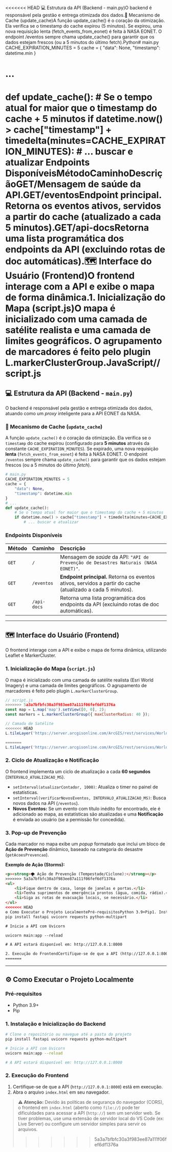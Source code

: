 <<<<<<< HEAD
💻 Estrutura da API (Backend - main.py)O backend é responsável pela gestão e entrega otimizada dos dados.🔑 Mecanismo de Cache (update_cache)A função update_cache() é o coração da otimização. Ela verifica se o timestamp do cache expirou (5 minutos). Se expirou, uma nova requisição lenta (fetch_events_from_eonet) é feita à NASA EONET. O endpoint /eventos sempre chama update_cache() para garantir que os dados estejam frescos (ou a 5 minutos do último fetch).Python# main.py
CACHE_EXPIRATION_MINUTES = 5
cache = {
"data": None,
"timestamp": datetime.min
}

# ...

def update_cache(): # Se o tempo atual for maior que o timestamp do cache + 5 minutos
if datetime.now() > cache["timestamp"] + timedelta(minutes=CACHE_EXPIRATION_MINUTES): # ... buscar e atualizar
Endpoints DisponíveisMétodoCaminhoDescriçãoGET/Mensagem de saúde da API.GET/eventosEndpoint principal. Retorna os eventos ativos, servidos a partir do cache (atualizado a cada 5 minutos).GET/api-docsRetorna uma lista programática dos endpoints da API (excluindo rotas de doc automáticas).🗺️ Interface do Usuário (Frontend)O frontend interage com a API e exibe o mapa de forma dinâmica.1. Inicialização do Mapa (script.js)O mapa é inicializado com uma camada de satélite realista e uma camada de limites geográficos. O agrupamento de marcadores é feito pelo plugin L.markerClusterGroup.JavaScript// script.js
=======
## 💻 Estrutura da API (Backend - `main.py`)

O backend é responsável pela gestão e entrega otimizada dos dados, atuando como um *proxy* inteligente para a API EONET da NASA.

### 🔑 Mecanismo de Cache (`update_cache`)

A função `update_cache()` é o coração da otimização. Ela verifica se o `timestamp` do cache expirou (configurado para **5 minutos** através da constante `CACHE_EXPIRATION_MINUTES`). Se expirado, uma nova requisição **lenta** (`fetch_events_from_eonet`) é feita à NASA EONET. O endpoint `/eventos` sempre chama `update_cache()` para garantir que os dados estejam frescos (ou a 5 minutos do último *fetch*).

```python
# main.py
CACHE_EXPIRATION_MINUTES = 5
cache = {
    "data": None,
    "timestamp": datetime.min
}
# ...
def update_cache(): 
    # Se o tempo atual for maior que o timestamp do cache + 5 minutos
    if datetime.now() > cache["timestamp"] + timedelta(minutes=CACHE_EXPIRATION_MINUTES):
        # ... buscar e atualizar
```

### Endpoints Disponíveis

| Método | Caminho | Descrição |
| :--- | :--- | :--- |
| `GET` | `/` | Mensagem de *saúde* da API: `"API de Prevenção de Desastres Naturais (NASA EONET)"`. |
| `GET` | `/eventos` | **Endpoint principal.** Retorna os eventos ativos, servidos a partir do cache (atualizado a cada 5 minutos). |
| `GET` | `/api-docs` | Retorna uma lista programática dos endpoints da API (excluindo rotas de doc automáticas). |

-----

## 🗺️ Interface do Usuário (Frontend)

O frontend interage com a API e exibe o mapa de forma dinâmica, utilizando Leaflet e MarkerCluster.

### 1\. Inicialização do Mapa (`script.js`)

O mapa é inicializado com uma camada de satélite realista (Esri World Imagery) e uma camada de limites geográficos. O agrupamento de marcadores é feito pelo plugin `L.markerClusterGroup`.

```javascript
// script.js
>>>>>>> 5a3a7bfbfc30a3f983ee87a111f06fef6df1376a
const map = L.map('map').setView([0, 0], 2);
const markers = L.markerClusterGroup({ maxClusterRadius: 40 });

// Camada de Satélite
<<<<<<< HEAD
L.tileLayer('https://server.arcgisonline.com/ArcGIS/rest/services/World_Imagery/MapServer/tile/{z}/{y}/{x}', { /_ ... _/ }).addTo(map); 2. Ciclo de Atualização e NotificaçãoO frontend implementa um ciclo de atualização a cada 60 segundos (INTERVALO_ATUALIZACAO_MS), que é o tempo máximo que o client espera para checar novos dados no proxy (que tem uma janela de 5 minutos para o fetch real na NASA).setInterval(atualizarContador, 1000): Atualiza o timer no painel de estatísticas.setInterval(verificarNovosEventos, INTERVALO_ATUALIZACAO_MS): Busca novos dados na API (/eventos).Novos Eventos: Se um evento com titulo inédito for encontrado, ele é adicionado ao mapa, as estatísticas são atualizadas e uma Notificação é enviada ao usuário.3. Pop-up de PrevençãoCada marcador no mapa exibe um popup formatado que inclui um bloco de Ação de Prevenção dinâmico, baseado na categoria do desastre (getAcoesPrevencao).Exemplo de Ação (Storms):HTML<p><strong>🌪️ Ação de Prevenção (Tempestade/Ciclone):</strong></p>

=======
L.tileLayer('https://server.arcgisonline.com/ArcGIS/rest/services/World_Imagery/MapServer/tile/{z}/{y}/{x}', { /* ... */ }).addTo(map); 
```

### 2\. Ciclo de Atualização e Notificação

O frontend implementa um ciclo de atualização a cada **60 segundos** (`INTERVALO_ATUALIZACAO_MS`).

  * `setInterval(atualizarContador, 1000)`: Atualiza o timer no painel de estatísticas.
  * `setInterval(verificarNovosEventos, INTERVALO_ATUALIZACAO_MS)`: Busca novos dados na API (`/eventos`).
  * **Novos Eventos:** Se um evento com título inédito for encontrado, ele é adicionado ao mapa, as estatísticas são atualizadas e uma **Notificação** é enviada ao usuário (se a permissão for concedida).

### 3\. Pop-up de Prevenção

Cada marcador no mapa exibe um *popup* formatado que inclui um bloco de **Ação de Prevenção** dinâmico, baseado na categoria do desastre (`getAcoesPrevencao`).

**Exemplo de Ação (Storms):**

```html
<p><strong>🌪️ Ação de Prevenção (Tempestade/Ciclone):</strong></p>
>>>>>>> 5a3a7bfbfc30a3f983ee87a111f06fef6df1376a
<ul>
    <li>Fique dentro de casa, longe de janelas e portas.</li>
    <li>Tenha suprimentos de emergência prontos (água, comida, rádio).</li>
    <li>Siga as rotas de evacuação locais, se necessário.</li>
</ul>
<<<<<<< HEAD
⚙️ Como Executar o Projeto LocalmentePré-requisitosPython 3.9+Pip1. Instalação do BackendBash# Clone o repositório ou navegue até a pasta do projeto
pip install fastapi uvicorn requests python-multipart

# Inicie a API com Uvicorn

uvicorn main:app --reload

# A API estará disponível em: http://127.0.0.1:8000

2. Execução do FrontendCertifique-se de que a API (http://127.0.0.1:8000) está em execução.Abra o arquivo index.html em seu navegador.Atenção: Devido às políticas de segurança do navegador (CORS), o frontend em index.html (aberto como file://) pode ter dificuldades para acessar a API (http://) sem um servidor web. Se tiver problemas, use uma extensão de servidor local do VS Code (ex: Live Server) ou configure um servidor simples para servir os arquivos.
=======
```

-----

## ⚙️ Como Executar o Projeto Localmente

### Pré-requisitos

  * Python 3.9+
  * Pip

### 1\. Instalação e Inicialização do Backend

```bash
# Clone o repositório ou navegue até a pasta do projeto
pip install fastapi uvicorn requests python-multipart

# Inicie a API com Uvicorn
uvicorn main:app --reload

# A API estará disponível em: http://127.0.0.1:8000
```

### 2\. Execução do Frontend

1.  Certifique-se de que a API (`http://127.0.0.1:8000`) está em execução.
2.  Abra o arquivo `index.html` em seu navegador.

> **⚠️ Atenção:** Devido às políticas de segurança do navegador (CORS), o frontend em `index.html` (aberto como `file://`) pode ter dificuldades para acessar a API (`http://`) sem um servidor web. Se tiver problemas, use uma extensão de servidor local do VS Code (ex: Live Server) ou configure um servidor simples para servir os arquivos.
>>>>>>> 5a3a7bfbfc30a3f983ee87a111f06fef6df1376a
